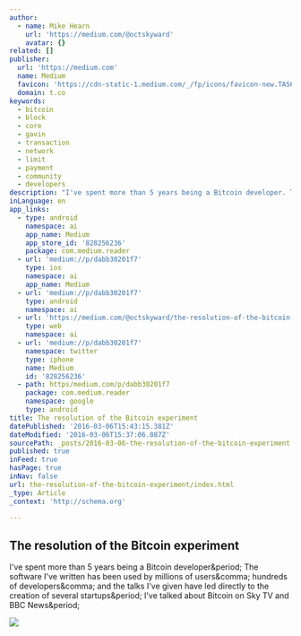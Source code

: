 ```yaml
---
author:
  - name: Mike Hearn
    url: 'https://medium.com/@octskyward'
    avatar: {}
related: []
publisher:
  url: 'https://medium.com'
  name: Medium
  favicon: 'https://cdn-static-1.medium.com/_/fp/icons/favicon-new.TAS6uQ-Y7kcKgi0xjcYHXw.ico'
  domain: t.co
keywords:
  - bitcoin
  - block
  - core
  - gavin
  - transaction
  - network
  - limit
  - payment
  - community
  - developers
description: "I've spent more than 5 years being a Bitcoin developer. The software I've written has been used by millions of users, hundreds of developers, and the talks I've given have led directly to the creation of several startups. I've talked about Bitcoin on Sky TV and BBC News."
inLanguage: en
app_links:
  - type: android
    namespace: ai
    app_name: Medium
    app_store_id: '828256236'
    package: com.medium.reader
  - url: 'medium://p/dabb30201f7'
    type: ios
    namespace: ai
    app_name: Medium
  - url: 'medium://p/dabb30201f7'
    type: android
    namespace: ai
  - url: 'https://medium.com/@octskyward/the-resolution-of-the-bitcoin-experiment-dabb30201f7'
    type: web
    namespace: ai
  - url: 'medium://p/dabb30201f7'
    namespace: twitter
    type: iphone
    name: Medium
    id: '828256236'
  - path: https/medium.com/p/dabb30201f7
    package: com.medium.reader
    namespace: google
    type: android
title: The resolution of the Bitcoin experiment
datePublished: '2016-03-06T15:43:15.381Z'
dateModified: '2016-03-06T15:37:06.087Z'
sourcePath: _posts/2016-03-06-the-resolution-of-the-bitcoin-experiment.md
published: true
inFeed: true
hasPage: true
inNav: false
url: the-resolution-of-the-bitcoin-experiment/index.html
_type: Article
_context: 'http://schema.org'

---
```

<article style=""><h1>The resolution of the Bitcoin experiment</h1><p>I've spent more than 5 years being a Bitcoin developer&amp;period; The software I've written has been used by millions of users&amp;comma; hundreds of developers&amp;comma; and the talks I've given have led directly to the creation of several startups&amp;period; I've talked about Bitcoin on Sky TV and BBC News&amp;period;</p><img src="https://cdn-images-1.medium.com/max/1200/1*gFnW6w5ThG0MiyL3IBndPw.png" /></article>